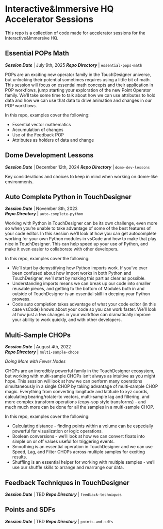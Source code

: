 # Interactive&Immersive HQ Accelerator Sessions

This repo is a collection of code made for accelerator sessions for the Interactive&Immersive HQ.

## Essential POPs Math

***Session Date***        |  July 9th, 2025
***Repo Directory***     |  `essential-pops-math`

POPs are an exciting new operator family in the TouchDesigner universe, but unlocking their potential sometimes requires using a little bit of math. This session will focus on essential math concepts and their application in POP workflows, jump starting your exploration of the new Point Operator family. We’ll take some time to talk about how we can use attributes to hold data and how we can use that data to drive animation and changes in our POP workflows.

In this repo, examples cover the following:

- Essential vector mathematics
- Accumulation of changes
- Use of the Feedback POP
- Attributes as holders of data and change

## Dome Development Lessons

***Session Date***        |  December 12th, 2024
***Repo Directory***     |  `dome-dev-lessons`

Key considerations and choices to keep in mind when working on dome-like environments.

## Auto Complete Python in TouchDesigner

***Session Date***        |  November 8th, 2023  
***Repo Directory***     |  `auto-complete-python`

Working with Python in TouchDesigner can be its own challenge, even more so when you’re unable to take advantage of some of the best features of your code editor. In this session we’ll look at how you can get autocomplete working for your own Python modules in vsCode and how to make that play nice in TouchDesigner. This can help speed up your use of Python, and make it even easier to collaborate with other developers.

In this repo, examples cover the following:

- We’ll start by demystifying how Python imports work. If you’ve ever been confused about how import works in both Python and TouchDesigner, we’ll start by making this part as clear as possible.
- Understanding imports means we can break up our code into smaller reusable pieces, and getting to the bottom of Modules both in and outside of TouchDesigner is an essential skill in deeping your Python prowess.
- Code auto completion takes advantage of what your code editor (in this case vsCode) knows about your code so you can work faster. We’ll look at how just a few changes in your workflow can dramatically improve your ability to work quickly, and with other developers.

## Multi-Sample CHOPs

***Session Date***        |  August 4th, 2022  
***Repo Directory***     |  `multi-sample-chops`

*Doing More with Fewer Nodes*

CHOPs are an incredibly powerful family in the TouchDesigner ecosystem, but working with multi-sample CHOPs isn’t always as intuitive as you might hope. This session will look at how we can perform many operations simultaneously in a single CHOP by taking advantage of multi-sample CHOP magic. Everything from converting longitude and latitude to xyz coords, calculating bearing/rotate-to vectors, multi-sample lag and filtering, and more complex transform operations (copy-sop style transforms) - and much much more can be done for all the samples in a multi-sample CHOP.

In this repo, examples cover the following:

- Calculating distance - finding points within a volume can be especially powerful for visualization or logic operations.
- Boolean conversions - we’ll look at how we can convert floats into simple on or off values useful for triggering events.
- Smoothing is an essential operation in TouchDesigner and we can use Speed, Lag, and Filter CHOPs across multiple samples for exciting results.
- Shuffling is an essential helper for working with multiple samples - we’ll use our shuffle skills to arrange and rearrange our data.

## Feedback Techniques in TouchDesigner

***Session Date***        |  TBD
***Repo Directory***     |  `feedback-techniques`

## Points and SDFs

***Session Date***        |  TBD
***Repo Directory***     |  `points-and-sdfs`
